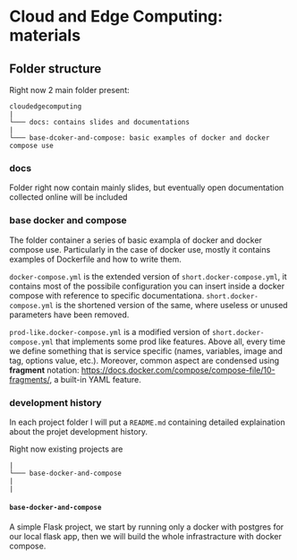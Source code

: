 # Cloud and Edge Computing: materials

## Folder structure

Right now 2 main folder present:
```
cloudedgecomputing
|
└─── docs: contains slides and documentations
|
└─── base-dcoker-and-compose: basic examples of docker and docker compose use
```

### docs

Folder right now contain mainly slides, but eventually open documentation collected online will be included

### base docker and compose 

The folder container a series of basic exampla of docker and docker compose use. Particularly in the case of docker use, mostly it contains examples of Dockerfile and how to write them.

`docker-compose.yml` is the extended version of `short.docker-compose.yml`, it contains most of the possibile configuration you can insert inside a docker compose with reference to specific documentationa. `short.docker-compose.yml` is the shortened version of the same, where useless or unused parameters have been removed.

`prod-like.docker-compose.yml` is a modified version of `short.docker-compose.yml` that implements some prod like features. Above all, every time we define something that is service specific (names, variables, image and tag, options value, etc.). Moreover, common aspect are condensed using **fragment** notation: https://docs.docker.com/compose/compose-file/10-fragments/, a built-in YAML feature. 

### development history

In each project folder I will put a `README.md` containing detailed explaination about the projet development history.

Right now existing projects are
```
|
└─── base-docker-and-compose
|
|
```

#### `base-docker-and-compose`

A simple Flask project, we start by running only a docker with postgres for our local flask app, then we will build the whole infrastracture with docker compose.
